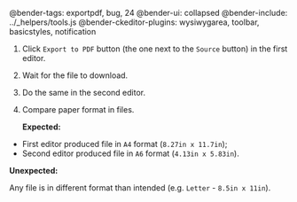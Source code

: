 @bender-tags: exportpdf, bug, 24
@bender-ui: collapsed
@bender-include: ../\_helpers/tools.js
@bender-ckeditor-plugins: wysiwygarea, toolbar, basicstyles, notification

1. Click `Export to PDF` button (the one next to the `Source` button) in the first editor.
1. Wait for the file to download.
1. Do the same in the second editor.
1. Compare paper format in files.

   **Expected:**

- First editor produced file in `A4` format (`8.27in x 11.7in`);
- Second editor produced file in `A6` format (`4.13in x 5.83in`).

**Unexpected:**

Any file is in different format than intended (e.g. `Letter` - `8.5in x 11in`).
